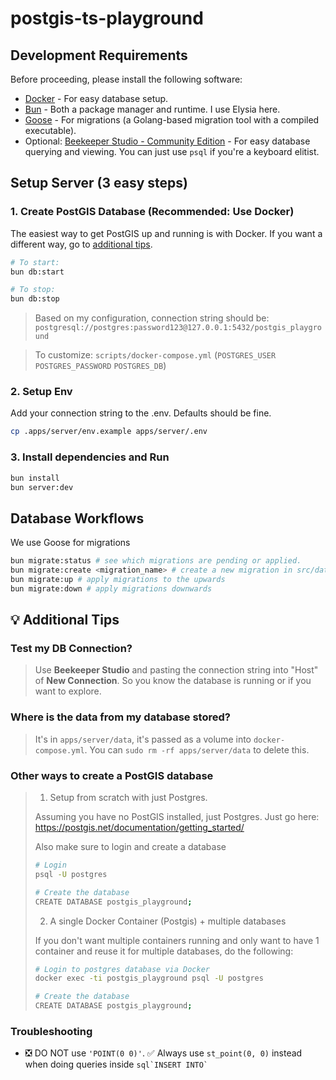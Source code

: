 # postgis-ts-playground

## Development Requirements

Before proceeding, please install the following software:

- [Docker][docker-download] - For easy database setup.
- [Bun][bun-download] - Both a package manager and runtime. I use Elysia here.
- [Goose][goose-download] - For migrations (a Golang-based migration tool with a compiled executable).
- Optional: [Beekeeper Studio - Community Edition][beekeeper-download] - For easy database querying and viewing. You can just use `psql` if you're a keyboard elitist.

## Setup Server (3 easy steps)

### 1. Create PostGIS Database (Recommended: Use Docker)

The easiest way to get PostGIS up and running is with Docker. If you want a
different way, go to [additional tips](#💡-additional-tips).

```sh
# To start:
bun db:start

# To stop:
bun db:stop
```

> Based on my configuration, connection string should be:
> `postgresql://postgres:password123@127.0.0.1:5432/postgis_playground`

> To customize: `scripts/docker-compose.yml` (`POSTGRES_USER` `POSTGRES_PASSWORD` `POSTGRES_DB`)

### 2. Setup Env

Add your connection string to the .env. Defaults should be fine.

```sh
cp .apps/server/env.example apps/server/.env
```

### 3. Install dependencies and Run

```sh
bun install
bun server:dev
```

## Database Workflows

We use Goose for migrations

```sh
bun migrate:status # see which migrations are pending or applied.
bun migrate:create <migration_name> # create a new migration in src/database/migrations
bun migrate:up # apply migrations to the upwards
bun migrate:down # apply migrations downwards
```

## 💡 Additional Tips

### Test my DB Connection?

> Use **Beekeeper Studio** and pasting the connection string into "Host" of
> **New Connection**. So you know the database is running or if you want to explore.

### Where is the data from my database stored?

> It's in `apps/server/data`, it's passed as a volume into `docker-compose.yml`.
> You can `sudo rm -rf apps/server/data` to delete this.

### Other ways to create a PostGIS database

> 1. Setup from scratch with just Postgres.
>
> Assuming you have no PostGIS installed, just Postgres. Just go here:
> https://postgis.net/documentation/getting_started/
>
> Also make sure to login and create a database
>
> ```sh
> # Login
> psql -U postgres
>
> # Create the database
> CREATE DATABASE postgis_playground;
> ```
>
> 2. A single Docker Container (Postgis) + multiple databases
>
> If you don't want multiple containers running and only want to have 1 container
> and reuse it for multiple databases, do the following:
>
> ```sh
> # Login to postgres database via Docker
> docker exec -ti postgis_playground psql -U postgres
>
> # Create the database
> CREATE DATABASE postgis_playground;
> ```

### Troubleshooting

- ❎ DO NOT use `'POINT(0 0)'`. ✅ Always use `st_point(0, 0)` instead when doing queries inside `` sql`INSERT INTO` ``
<!-- # .

To install dependencies:

```bash
bun install
```

To run:

```bash
bun run index.ts
```

This project was created using `bun init` in bun v1.0.14. [Bun](https://bun.sh) is a fast all-in-one JavaScript runtime. -->

[bun-download]: https://bun.sh
[docker-download]: https://www.docker.com/products/docker-desktop/
[beekeeper-download]: https://github.com/beekeeper-studio/beekeeper-studio/releases
[goose-download]: https://pressly.github.io/goose/installation/#linux
